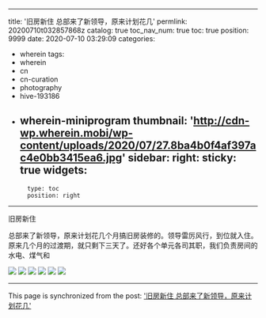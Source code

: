 
---
title: '旧房新住 总部来了新领导，原来计划花几'
permlink: 20200710t032857868z
catalog: true
toc_nav_num: true
toc: true
position: 9999
date: 2020-07-10 03:29:09
categories:
- wherein
tags:
- wherein
- cn
- cn-curation
- photography
- hive-193186
- wherein-miniprogram
thumbnail: 'http://cdn-wp.wherein.mobi/wp-content/uploads/2020/07/27.8ba4b0f4af397ac4e0bb3415ea6.jpg'
sidebar:
    right:
        sticky: true
widgets:
    -
        type: toc
        position: right
---


旧房新住

总部来了新领导，原来计划花几个月搞旧房装修的。领导雷厉风行，到位就入住。原来几个月的过渡期，就只剩下三天了。还好各个单元各司其职，我们负责房间的水电、煤气和

<img src="http://cdn-wp.wherein.mobi/wp-content/uploads/2020/07/27.8ba4b0f4af397ac4e0bb3415ea6.jpg" />

<img src="http://cdn-wp.wherein.mobi/wp-content/uploads/2020/07/57.d3097825aa924af1cff6a5dbf0e.jpg" />

<img src="http://cdn-wp.wherein.mobi/wp-content/uploads/2020/07/4.201caaa5ff3bede51e99b6ce858.jpg" />

<img src="http://cdn-wp.wherein.mobi/wp-content/uploads/2020/07/10.c4ee7d3ad376723df71a872164b.jpg" />

<img src="http://cdn-wp.wherein.mobi/wp-content/uploads/2020/07/35.e2af9f932b4e94c88de39da2472.jpg" />

<img src="http://cdn-wp.wherein.mobi/wp-content/uploads/2020/07/66.f1f626459924f9fdd6e0bdd86de.jpg" />

- - -

This page is synchronized from the post: ['旧房新住 总部来了新领导，原来计划花几'](https://steemit.com/@m18207319997/20200710t032857868z)
